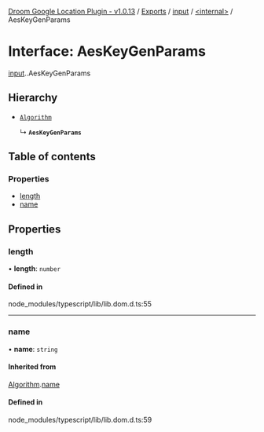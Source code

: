 [Droom Google Location Plugin - v1.0.13](../README.md) / [Exports](../modules.md) / [input](../modules/input.md) / [<internal\>](../modules/input._internal_.md) / AesKeyGenParams

# Interface: AesKeyGenParams

[input](../modules/input.md).[<internal>](../modules/input._internal_.md).AesKeyGenParams

## Hierarchy

- [`Algorithm`](input._internal_.Algorithm.md)

  ↳ **`AesKeyGenParams`**

## Table of contents

### Properties

- [length](input._internal_.AesKeyGenParams.md#length)
- [name](input._internal_.AesKeyGenParams.md#name)

## Properties

### length

• **length**: `number`

#### Defined in

node_modules/typescript/lib/lib.dom.d.ts:55

___

### name

• **name**: `string`

#### Inherited from

[Algorithm](input._internal_.Algorithm.md).[name](input._internal_.Algorithm.md#name)

#### Defined in

node_modules/typescript/lib/lib.dom.d.ts:59
